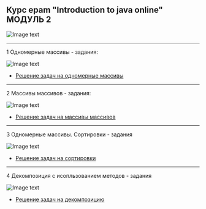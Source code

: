
## Курс epam "Introduction to java online" МОДУЛЬ 2

![Image text](https://github.com/KolyaDavydov/epam-java-2Algoritmization/blob/master/img/Header.JPG)

***
1 Одномерные массивы - задания:

![Image text](https://github.com/KolyaDavydov/epam-java-2Algoritmization/blob/master/img/One_array.JPG)

* [Решение задач на одномерные массивы](https://github.com/KolyaDavydov/epam-java-2Algoritmization/tree/master/src/ru/davydov/algoritmization/array "Решение задач на тему ОДНОМЕРНЫЕ МАССИВЫ")  
 
 ***
 
2 Массивы массивов - задания:

![Image text](https://github.com/KolyaDavydov/epam-java-2Algoritmization/blob/master/img/Two_array.JPG)

* [Решение задач на массивы массивов](https://github.com/KolyaDavydov/epam-java-2Algoritmization/tree/master/src/ru/davydov/algoritmization/matrix "Решение задач на тему  МАССИВЫ МАССИВОВ")

***

3 Одномерные массивы. Сортировки - задания

![Image text](https://github.com/KolyaDavydov/epam-java-2Algoritmization/blob/master/img/sort.JPG)

* [Решение задач на сортировки](https://github.com/KolyaDavydov/epam-java-2Algoritmization/tree/master/src/ru/davydov/algoritmization/array_sort "Решение задач на тему ОДНОМЕРНЫЕ МАССИВЫ. СОРТИРОВКИ")

***

4 Декомпозиция с исопльзованием методов - задания

![Image text](https://github.com/KolyaDavydov/epam-java-2Algoritmization/blob/master/img/Decomposition.jpg)

* [Решение задач на декомпозицию](https://github.com/KolyaDavydov/epam-java-2Algoritmization/tree/master/src/ru/davydov/algoritmization/decomposition "Решение задач на тему ДЕКОМПОЗИЦИЯ")
